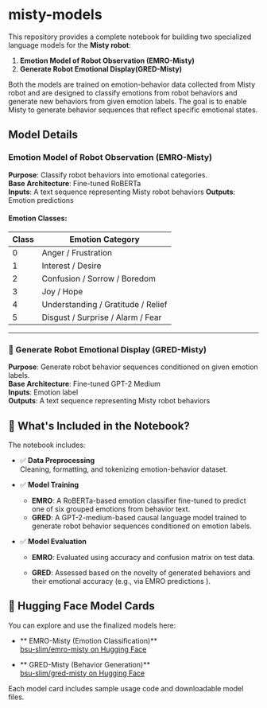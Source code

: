 # misty-models

This repository provides a complete notebook for building two specialized language models for the **Misty robot**:

1. **Emotion Model of Robot Observation  (EMRO-Misty)**  
2. **Generate Robot Emotional Display(GRED-Misty)**

Both the models are trained on emotion-behavior data collected from Misty robot and are designed to classify emotions from robot behaviors and generate new behaviors from given emotion labels. The goal is to enable Misty to generate behavior sequences that reflect specific emotional states.

## Model Details
### Emotion Model of Robot Observation (EMRO-Misty)

**Purpose**: Classify robot behaviors into emotional categories.  
**Base Architecture**: Fine-tuned RoBERTa  
**Inputs**: A text sequence representing Misty robot behaviors
**Outputs**: Emotion predictions  

#### Emotion Classes:

| Class | Emotion Category                       |
|-------|----------------------------------------|
| 0     | Anger / Frustration                    |
| 1     | Interest / Desire                      |
| 2     | Confusion / Sorrow / Boredom           |
| 3     | Joy / Hope                             |
| 4     | Understanding / Gratitude / Relief     |
| 5     | Disgust / Surprise / Alarm / Fear      |

---
    

### 🤖 Generate Robot Emotional Display (GRED-Misty)

**Purpose**: Generate robot behavior sequences conditioned on given emotion labels.  
**Base Architecture**: Fine-tuned GPT-2 Medium  
**Inputs**: Emotion label  
**Outputs**: A text sequence representing Misty robot behaviors


## 📘 What's Included in the Notebook?
The notebook includes:

- ✅ **Data Preprocessing**  
  Cleaning, formatting, and tokenizing emotion-behavior dataset.

- ✅ **Model Training**
  - **EMRO**: A RoBERTa-based emotion classifier fine-tuned to predict one of six grouped emotions from behavior text.
  - **GRED**: A GPT-2-medium-based causal language model trained to generate robot behavior sequences conditioned on emotion labels.

- ✅ **Model Evaluation**
  - **EMRO**:  Evaluated using accuracy and confusion matrix on test data.
  
  - **GRED**: Assessed based on the novelty of generated behaviors and their emotional accuracy (e.g., via EMRO predictions ).

## 🔗 Hugging Face Model Cards
You can explore and use  the finalized models here:
- ** EMRO-Misty (Emotion Classification)**  
  [bsu-slim/emro-misty on Hugging Face](https://huggingface.co/bsu-slim/emro-misty)

- ** GRED-Misty (Behavior Generation)**  
  [bsu-slim/gred-misty on Hugging Face](https://huggingface.co/bsu-slim/gred-misty)

Each model card includes sample usage code and downloadable model files.

